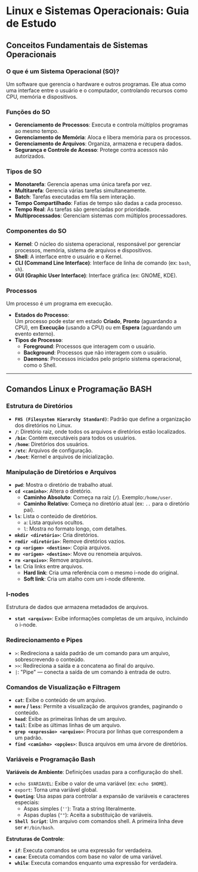 # Linux e Sistemas Operacionais: Guia de Estudo

## **Conceitos Fundamentais de Sistemas Operacionais**

### **O que é um Sistema Operacional (SO)?**

Um software que gerencia o hardware e outros programas. Ele atua como uma interface entre o usuário e o computador, controlando recursos como CPU, memória e dispositivos.

### **Funções do SO**

- **Gerenciamento de Processos**: Executa e controla múltiplos programas ao mesmo tempo.
- **Gerenciamento de Memória**: Aloca e libera memória para os processos.
- **Gerenciamento de Arquivos**: Organiza, armazena e recupera dados.
- **Segurança e Controle de Acesso**: Protege contra acessos não autorizados.

### **Tipos de SO**

- **Monotarefa**: Gerencia apenas uma única tarefa por vez.
- **Multitarefa**: Gerencia várias tarefas simultaneamente.
- **Batch**: Tarefas executadas em fila sem interação.
- **Tempo Compartilhado**: Fatias de tempo são dadas a cada processo.
- **Tempo Real**: As tarefas são gerenciadas por prioridade.
- **Multiprocessados**: Gerenciam sistemas com múltiplos processadores.

### **Componentes do SO**

- **Kernel**: O núcleo do sistema operacional, responsável por gerenciar processos, memória, sistema de arquivos e dispositivos.
- **Shell**: A interface entre o usuário e o Kernel.
- **CLI (Command Line Interface)**: Interface de linha de comando (ex: `bash`, `sh`).
- **GUI (Graphic User Interface)**: Interface gráfica (ex: GNOME, KDE).

### **Processos**

Um processo é um programa em execução.
- **Estados do Processo**:  
Um processo pode estar em estado **Criado**, **Pronto** (aguardando a CPU), em **Execução** (usando a CPU) ou em **Espera** (aguardando um evento externo).
- **Tipos de Processo**:
    - **Foreground**: Processos que interagem com o usuário.
    - **Background**: Processos que não interagem com o usuário.
    - **Daemons**: Processos iniciados pelo próprio sistema operacional, como o Shell.

---

## **Comandos Linux e Programação BASH**

### **Estrutura de Diretórios**

- **`FHS (Filesystem Hierarchy Standard)`**: Padrão que define a organização dos diretórios no Linux.
- **`/`**: Diretório raiz, onde todos os arquivos e diretórios estão localizados.
- **`/bin`**: Contém executáveis para todos os usuários.
- **`/home`**: Diretórios dos usuários.
- **`/etc`**: Arquivos de configuração.
- **`/boot`**: Kernel e arquivos de inicialização.

### **Manipulação de Diretórios e Arquivos**

- **`pwd`**: Mostra o diretório de trabalho atual.
- **`cd <caminho>`**: Altera o diretório.
    - **Caminho Absoluto**: Começa na raiz (`/`). Exemplo:`/home/user`.   
    - **Caminho Relativo**: Começa no diretório atual (ex: `..` para o diretório pai).
- **`ls`**: Lista o conteúdo de diretórios.
    - `a`: Lista arquivos ocultos.
    - `l`: Mostra no formato longo, com detalhes.
- **`mkdir <diretório>`**: Cria diretórios.
- **`rmdir <diretório>`**: Remove diretórios vazios.
- **`cp <origem> <destino>`**: Copia arquivos.
- **`mv <origem> <destino>`**: Move ou renomeia arquivos.
- **`rm <arquivo>`**: Remove arquivos.
- **`ln`**: Cria links entre arquivos.
    - **Hard link**: Cria uma referência com o mesmo i-node do original.
    - **Soft link**: Cria um atalho com um i-node diferente.

### **I-nodes**

Estrutura de dados que armazena metadados de arquivos.

- **`stat <arquivo>`**: Exibe informações completas de um arquivo, incluindo o i-node.

### **Redirecionamento e Pipes**

- `>`: Redireciona a saída padrão de um comando para um arquivo, sobrescrevendo o conteúdo.
- `>>`: Redireciona a saída e a concatena ao final do arquivo.
- `|`: "Pipe" — conecta a saída de um comando à entrada de outro.

### **Comandos de Visualização e Filtragem**

- **`cat`**: Exibe o conteúdo de um arquivo.
- **`more` / `less`**: Permite a visualização de arquivos grandes, paginando o conteúdo.
- **`head`**: Exibe as primeiras linhas de um arquivo.
- **`tail`**: Exibe as últimas linhas de um arquivo.
- **`grep <expressão> <arquivo>`**: Procura por linhas que correspondem a um padrão.
- **`find <caminho> <opções>`**: Busca arquivos em uma árvore de diretórios.

### **Variáveis e Programação Bash**

**Variáveis de Ambiente**: Definições usadas para a configuração do shell.  
- `echo $VARIAVEL`: Exibe o valor de uma variável (ex: `echo $HOME`).  
- `export`: Torna uma variável global.  
- **`Quoting`**: Usa aspas para controlar a expansão de variáveis e caracteres especiais:
    - Aspas simples (`''`): Trata a string literalmente.
    - Aspas duplas (`""`): Aceita a substituição de variáveis.
- **`Shell Script`**: Um arquivo com comandos shell. A primeira linha deve ser `#!/bin/bash`.

**Estruturas de Controle**:
- **`if`**: Executa comandos se uma expressão for verdadeira.
- **`case`**: Executa comandos com base no valor de uma variável.
- **`while`**: Executa comandos enquanto uma expressão for verdadeira.
